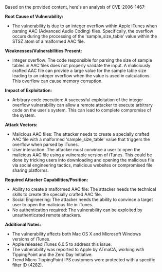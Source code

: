 Based on the provided content, here's an analysis of CVE-2006-1467:

**Root Cause of Vulnerability:**

- The vulnerability is due to an integer overflow within Apple iTunes when parsing AAC (Advanced Audio Coding) files. Specifically, the overflow occurs during the processing of the 'sample\_size\_table' value within the STSZ atom of a malformed AAC file.

**Weaknesses/Vulnerabilities Present:**

- Integer overflow: The code responsible for parsing the size of sample tables in AAC files does not properly validate the input. A maliciously crafted AAC file can provide a large value for the sample table size leading to an integer overflow when the value is used in calculations. This overflow can cause memory corruption.

**Impact of Exploitation:**

- Arbitrary code execution: A successful exploitation of the integer overflow vulnerability can allow a remote attacker to execute arbitrary code on the user's system. This can lead to complete compromise of the system.

**Attack Vectors:**

- Malicious AAC files: The attacker needs to create a specially crafted AAC file with a malformed 'sample\_size\_table' value that triggers the overflow when parsed by iTunes.
- User interaction: The attacker must convince a user to open the malicious AAC file using a vulnerable version of iTunes. This could be done by tricking users into downloading and opening the malicious file via social engineering tactics, malicious websites or compromised file sharing platforms.

**Required Attacker Capabilities/Position:**

- Ability to create a malformed AAC file: The attacker needs the technical skills to create the specially crafted AAC file.
- Social Engineering: The attacker needs the ability to convince a target user to open the malicious file in iTunes.
- No authentication required: The vulnerability can be exploited by unauthenticated remote attackers.

**Additional Notes:**

- The vulnerability affects both Mac OS X and Microsoft Windows versions of iTunes.
- Apple released iTunes 6.0.5 to address this issue.
- The vulnerability was reported to Apple by ATmaCA, working with TippingPoint and the Zero Day Initiative.
- Trend Micro TippingPoint IPS customers were protected with a specific filter ID (4282).